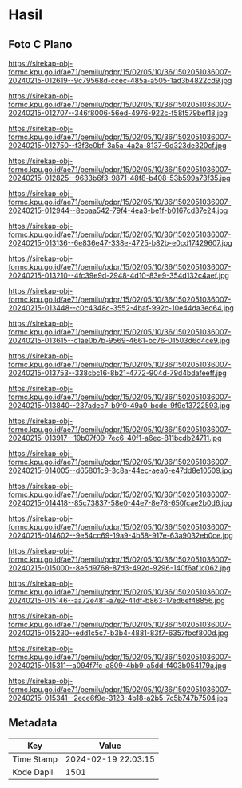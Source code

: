 # Hasil

## Foto C Plano

https://sirekap-obj-formc.kpu.go.id/ae71/pemilu/pdpr/15/02/05/10/36/1502051036007-20240215-012619--9c79568d-ccec-485a-a505-1ad3b4822cd9.jpg

https://sirekap-obj-formc.kpu.go.id/ae71/pemilu/pdpr/15/02/05/10/36/1502051036007-20240215-012707--346f8006-56ed-4976-922c-f58f579bef18.jpg

https://sirekap-obj-formc.kpu.go.id/ae71/pemilu/pdpr/15/02/05/10/36/1502051036007-20240215-012750--f3f3e0bf-3a5a-4a2a-8137-9d323de320cf.jpg

https://sirekap-obj-formc.kpu.go.id/ae71/pemilu/pdpr/15/02/05/10/36/1502051036007-20240215-012825--9633b6f3-9871-48f8-b408-53b599a73f35.jpg

https://sirekap-obj-formc.kpu.go.id/ae71/pemilu/pdpr/15/02/05/10/36/1502051036007-20240215-012944--8ebaa542-79f4-4ea3-be1f-b0167cd37e24.jpg

https://sirekap-obj-formc.kpu.go.id/ae71/pemilu/pdpr/15/02/05/10/36/1502051036007-20240215-013136--6e836e47-338e-4725-b82b-e0cd17429607.jpg

https://sirekap-obj-formc.kpu.go.id/ae71/pemilu/pdpr/15/02/05/10/36/1502051036007-20240215-013210--4fc39e9d-2948-4d10-83e9-354d132c4aef.jpg

https://sirekap-obj-formc.kpu.go.id/ae71/pemilu/pdpr/15/02/05/10/36/1502051036007-20240215-013448--c0c4348c-3552-4baf-992c-10e44da3ed64.jpg

https://sirekap-obj-formc.kpu.go.id/ae71/pemilu/pdpr/15/02/05/10/36/1502051036007-20240215-013615--c1ae0b7b-9569-4661-bc76-01503d6d4ce9.jpg

https://sirekap-obj-formc.kpu.go.id/ae71/pemilu/pdpr/15/02/05/10/36/1502051036007-20240215-013753--338cbc16-8b21-4772-904d-79d4bdafeeff.jpg

https://sirekap-obj-formc.kpu.go.id/ae71/pemilu/pdpr/15/02/05/10/36/1502051036007-20240215-013840--237adec7-b9f0-49a0-bcde-9f9e13722593.jpg

https://sirekap-obj-formc.kpu.go.id/ae71/pemilu/pdpr/15/02/05/10/36/1502051036007-20240215-013917--19b07f09-7ec6-40f1-a6ec-811bcdb24711.jpg

https://sirekap-obj-formc.kpu.go.id/ae71/pemilu/pdpr/15/02/05/10/36/1502051036007-20240215-014005--d65801c9-3c8a-44ec-aea6-e47dd8e10509.jpg

https://sirekap-obj-formc.kpu.go.id/ae71/pemilu/pdpr/15/02/05/10/36/1502051036007-20240215-014418--85c73837-58e0-44e7-8e78-650fcae2b0d6.jpg

https://sirekap-obj-formc.kpu.go.id/ae71/pemilu/pdpr/15/02/05/10/36/1502051036007-20240215-014602--9e54cc69-19a9-4b58-917e-63a9032eb0ce.jpg

https://sirekap-obj-formc.kpu.go.id/ae71/pemilu/pdpr/15/02/05/10/36/1502051036007-20240215-015000--8e5d9768-87d3-492d-9296-140f6af1c062.jpg

https://sirekap-obj-formc.kpu.go.id/ae71/pemilu/pdpr/15/02/05/10/36/1502051036007-20240215-015146--aa72e481-a7e2-41df-b863-17ed6ef48856.jpg

https://sirekap-obj-formc.kpu.go.id/ae71/pemilu/pdpr/15/02/05/10/36/1502051036007-20240215-015230--edd1c5c7-b3b4-4881-83f7-6357fbcf800d.jpg

https://sirekap-obj-formc.kpu.go.id/ae71/pemilu/pdpr/15/02/05/10/36/1502051036007-20240215-015311--a094f7fc-a809-4bb9-a5dd-f403b054179a.jpg

https://sirekap-obj-formc.kpu.go.id/ae71/pemilu/pdpr/15/02/05/10/36/1502051036007-20240215-015341--2ece6f9e-3123-4b18-a2b5-7c5b747b7504.jpg


## Metadata

| Key        | Value               |
| ---------- | ------------------- |
| Time Stamp | 2024-02-19 22:03:15 |
| Kode Dapil | 1501                |



